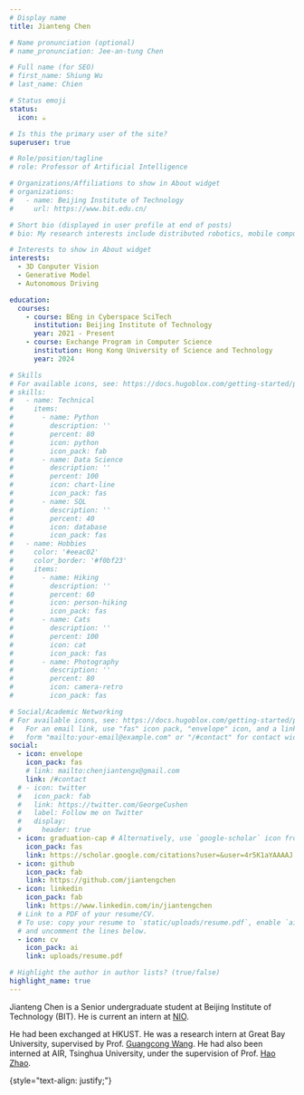```yaml
---
# Display name
title: Jianteng Chen

# Name pronunciation (optional)
# name_pronunciation: Jee-an-tung Chen

# Full name (for SEO)
# first_name: Shiung Wu
# last_name: Chien

# Status emoji
status:
  icon: ☕️

# Is this the primary user of the site?
superuser: true

# Role/position/tagline
# role: Professor of Artificial Intelligence

# Organizations/Affiliations to show in About widget
# organizations:
#   - name: Beijing Institute of Technology
#     url: https://www.bit.edu.cn/

# Short bio (displayed in user profile at end of posts)
# bio: My research interests include distributed robotics, mobile computing and programmable matter.

# Interests to show in About widget
interests:
  - 3D Conputer Vision
  - Generative Model
  - Autonomous Driving

education:
  courses:
    - course: BEng in Cyberspace SciTech
      institution: Beijing Institute of Technology
      year: 2021 - Present
    - course: Exchange Program in Computer Science
      institution: Hong Kong University of Science and Technology
      year: 2024

# Skills
# For available icons, see: https://docs.hugoblox.com/getting-started/page-builder/#icons
# skills:
#   - name: Technical
#     items:
#       - name: Python
#         description: ''
#         percent: 80
#         icon: python
#         icon_pack: fab
#       - name: Data Science
#         description: ''
#         percent: 100
#         icon: chart-line
#         icon_pack: fas
#       - name: SQL
#         description: ''
#         percent: 40
#         icon: database
#         icon_pack: fas
#   - name: Hobbies
#     color: '#eeac02'
#     color_border: '#f0bf23'
#     items:
#       - name: Hiking
#         description: ''
#         percent: 60
#         icon: person-hiking
#         icon_pack: fas
#       - name: Cats
#         description: ''
#         percent: 100
#         icon: cat
#         icon_pack: fas
#       - name: Photography
#         description: ''
#         percent: 80
#         icon: camera-retro
#         icon_pack: fas

# Social/Academic Networking
# For available icons, see: https://docs.hugoblox.com/getting-started/page-builder/#icons
#   For an email link, use "fas" icon pack, "envelope" icon, and a link in the
#   form "mailto:your-email@example.com" or "/#contact" for contact widget.
social:
  - icon: envelope
    icon_pack: fas
    # link: mailto:chenjiantengx@gmail.com
    link: /#contact
  # - icon: twitter
  #   icon_pack: fab
  #   link: https://twitter.com/GeorgeCushen
  #   label: Follow me on Twitter
  #   display:
  #     header: true
  - icon: graduation-cap # Alternatively, use `google-scholar` icon from `ai` icon pack
    icon_pack: fas
    link: https://scholar.google.com/citations?user=&user=4r5K1aYAAAAJ
  - icon: github
    icon_pack: fab
    link: https://github.com/jiantengchen
  - icon: linkedin
    icon_pack: fab
    link: https://www.linkedin.com/in/jiantengchen
  # Link to a PDF of your resume/CV.
  # To use: copy your resume to `static/uploads/resume.pdf`, enable `ai` icons in `params.yaml`,
  # and uncomment the lines below.
  - icon: cv
    icon_pack: ai
    link: uploads/resume.pdf

# Highlight the author in author lists? (true/false)
highlight_name: true
---
```

Jianteng Chen is a Senior undergraduate student at Beijing Institute of Technology (BIT). He is current an intern at [NIO](https://www.nio.com/).

He had been exchanged at HKUST. He was a research intern at Great Bay University, supervised by Prof. [Guangcong Wang](https://wanggcong.github.io/index.html). He had also been interned at AIR, Tsinghua University, under the supervision of Prof. [Hao Zhao](https://sites.google.com/view/fromandto).

{style="text-align: justify;"}
